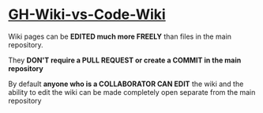 # [GH-Wiki-vs-Code-Wiki](https://github.community/t/github-wiki-pages-vs-markdown-html-in-main-repository/458/2)

Wiki pages can be **EDITED much more FREELY** than files in the main repository.

They **DON'T require a PULL REQUEST or create a COMMIT in the main repository**

By default **anyone who is a COLLABORATOR CAN EDIT** the wiki and the ability to edit the wiki can be made completely open separate from the main repository
